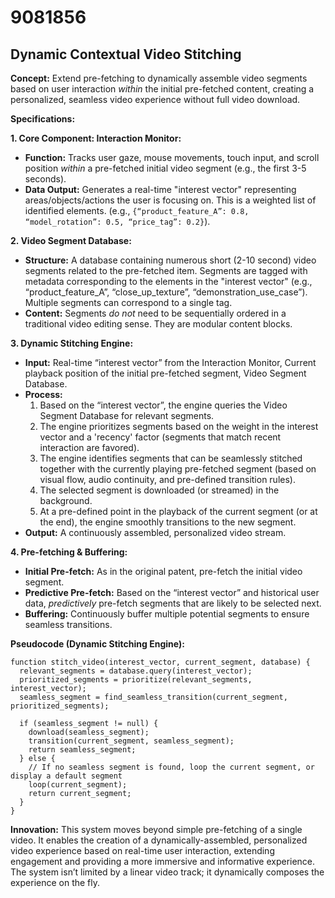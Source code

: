 # 9081856

## Dynamic Contextual Video Stitching

**Concept:** Extend pre-fetching to dynamically assemble video segments based on user interaction *within* the initial pre-fetched content, creating a personalized, seamless video experience without full video download.

**Specifications:**

**1. Core Component: Interaction Monitor:**

   *   **Function:** Tracks user gaze, mouse movements, touch input, and scroll position *within* a pre-fetched initial video segment (e.g., the first 3-5 seconds).
   *   **Data Output:** Generates a real-time "interest vector" representing areas/objects/actions the user is focusing on.  This is a weighted list of identified elements. (e.g., `{“product_feature_A”: 0.8, “model_rotation”: 0.5, “price_tag”: 0.2}`).

**2. Video Segment Database:**

   *   **Structure:** A database containing numerous short (2-10 second) video segments related to the pre-fetched item. Segments are tagged with metadata corresponding to the elements in the "interest vector" (e.g., “product_feature_A”, “close_up_texture”, “demonstration_use_case”).  Multiple segments can correspond to a single tag.
   *   **Content:**  Segments *do not* need to be sequentially ordered in a traditional video editing sense.  They are modular content blocks.

**3. Dynamic Stitching Engine:**

   *   **Input:** Real-time “interest vector” from the Interaction Monitor, Current playback position of the initial pre-fetched segment, Video Segment Database.
   *   **Process:**
        1.  Based on the “interest vector”, the engine queries the Video Segment Database for relevant segments.
        2.  The engine prioritizes segments based on the weight in the interest vector and a 'recency' factor (segments that match recent interaction are favored).
        3.  The engine identifies segments that can be seamlessly stitched together with the currently playing pre-fetched segment (based on visual flow, audio continuity, and pre-defined transition rules).
        4.  The selected segment is downloaded (or streamed) in the background.
        5.  At a pre-defined point in the playback of the current segment (or at the end), the engine smoothly transitions to the new segment.
   *   **Output:**  A continuously assembled, personalized video stream.

**4. Pre-fetching & Buffering:**

   *   **Initial Pre-fetch:**  As in the original patent, pre-fetch the initial video segment.
   *   **Predictive Pre-fetch:**  Based on the “interest vector” and historical user data, *predictively* pre-fetch segments that are likely to be selected next.
   *   **Buffering:** Continuously buffer multiple potential segments to ensure seamless transitions.

**Pseudocode (Dynamic Stitching Engine):**

```
function stitch_video(interest_vector, current_segment, database) {
  relevant_segments = database.query(interest_vector);
  prioritized_segments = prioritize(relevant_segments, interest_vector);
  seamless_segment = find_seamless_transition(current_segment, prioritized_segments);

  if (seamless_segment != null) {
    download(seamless_segment);
    transition(current_segment, seamless_segment);
    return seamless_segment;
  } else {
    // If no seamless segment is found, loop the current segment, or display a default segment
    loop(current_segment);
    return current_segment;
  }
}
```

**Innovation:**  This system moves beyond simple pre-fetching of a single video. It enables the creation of a dynamically-assembled, personalized video experience based on real-time user interaction, extending engagement and providing a more immersive and informative experience. The system isn’t limited by a linear video track; it dynamically composes the experience on the fly.